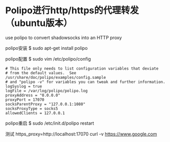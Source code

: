 # Polipo进行http/https的代理转发（ubuntu版本） 
use polipo to convert shadowsocks into an HTTP proxy



 polipo安装
$ sudo apt-get install polipo


polipo配置 
$ sudo vim /etc/polipo/config
```
# This file only needs to list configuration variables that deviate
# from the default values.  See /usr/share/doc/polipo/examples/config.sample
# and "polipo -v" for variables you can tweak and further information.
logSyslog = true
logFile = /var/log/polipo/polipo.log
proxyAddress = "0.0.0.0"
proxyPort = 17070
socksParentProxy = "127.0.0.1:1080" 
socksProxyType = socks5
allowedClients = 127.0.0.1
```

polipo重启
$ sudo /etc/init.d/polipo restart


测试
https_proxy=http://localhost:17070 curl -v https://www.google.com